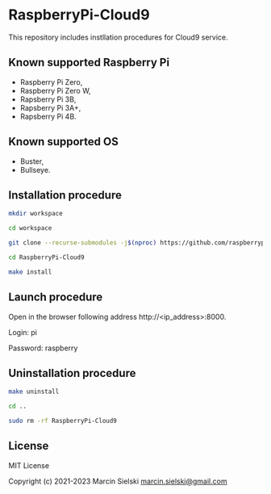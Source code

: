 # RaspberryPi-Cloud9

This repository includes instllation procedures for Cloud9 service.

## Known supported Raspberry Pi

* Raspberry Pi Zero,
* Raspberry Pi Zero W,
* Rapsberry Pi 3B,
* Rapsberry Pi 3A+,
* Rapsberry Pi 4B.

## Known supported OS

* Buster,
* Bullseye.

## Installation procedure

```bash
mkdir workspace
```
```bash
cd workspace
```
```bash
git clone --recurse-submodules -j$(nproc) https://github.com/raspberrypiexperiments/RaspberryPi-Cloud9.git
```
```bash
cd RaspberryPi-Cloud9
```
```bash
make install
```

## Launch procedure

Open in the browser following address http://<ip_address>:8000.

Login: pi

Password: raspberry

## Uninstallation procedure

```bash
make uninstall
```
```bash
cd ..
```
```bash
sudo rm -rf RaspberryPi-Cloud9
```

## License

MIT License

Copyright (c) 2021-2023 Marcin Sielski <marcin.sielski@gmail.com>
